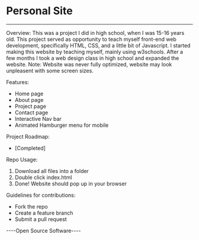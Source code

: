 # Personal Site
----------------
Overview: 
This was a project I did in high school, when I was 15-16 years old. This project served as opportunity to teach myself front-end web development, specifically HTML, CSS, and a little bit of Javascript. I started making this website by teaching myself, mainly using w3schools. After a few months I took a web design class in high school and expanded the website. Note: Website was never fully optimized, website may look unpleasent with some screen sizes.

Features:
- Home page
- About page 
- Project page
- Contact page
- Interactive Nav bar
- Animated Hamburger menu for mobile

Project Roadmap:
- [Completed]

Repo Usage:
1) Download all files into a folder
2) Double click index.html
3) Done! Website should pop up in your browser

Guidelines for contributions:
- Fork the repo
- Create a feature branch
- Submit a pull request

----Open Source Software----
